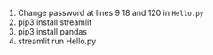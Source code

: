 1. Change password at lines 9 18 and 120 in ```Hello.py```
2. pip3 install streamlit
3. pip3 install pandas
4. streamlit run Hello.py
